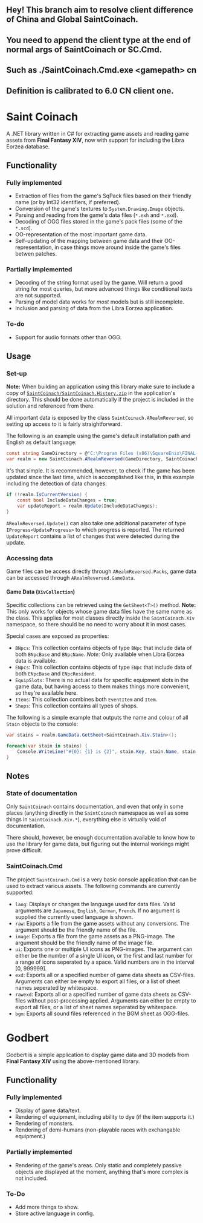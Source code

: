 ## Hey! This branch aim to resolve client difference of China and Global SaintCoinach.
## You need to append the client type at the end of normal args of SaintCoinach or SC.Cmd.
## Such as ./SaintCoinach.Cmd.exe \<gamepath\> cn
## Definition is calibrated to 6.0 CN client one.

# Saint Coinach

A .NET library written in C# for extracting game assets and reading game assets from **Final Fantasy XIV**, now with support for including the Libra Eorzea database.

## Functionality 
### Fully implemented

* Extraction of files from the game's SqPack files based on their friendly name (or by Int32 identifiers, if preferred).
* Conversion of the game's textures to `System.Drawing.Image` objects.
* Parsing and reading from the game's data files (`*.exh` and `*.exd`).
* Decoding of OGG files stored in the game's pack files (some of the `*.scd`).
* OO-representation of the most important game data.
* Self-updating of the mapping between game data and their OO-representation, in case things move around inside the game's files betwen patches.

### Partially implemented

* Decoding of the string format used by the game. Will return a good string for most queries, but more advanced things like conditional texts are not supported.
* Parsing of model data works for *most* models but is still incomplete.
* Inclusion and parsing of data from the Libra Eorzea application.

### To-do

* Support for audio formats other than OGG.


## Usage

### Set-up

**Note:** When building an application using this library make sure to include a copy of [`SaintCoinach/SaintCoinach.History.zip`](/SaintCoinach/SaintCoinach.History.zip) in the application's directory. This should be done automatically if the project is included in the solution and referenced from there.

All important data is exposed by the class `SaintCoinach.ARealmReversed`, so setting up access to it is fairly straightforward.

The following is an example using the game's default installation path and English as default language:

```C#
const string GameDirectory = @"C:\Program Files (x86)\SquareEnix\FINAL FANTASY XIV - A Realm Reborn";
var realm = new SaintCoinach.ARealmReversed(GameDirectory, SaintCoinach.Ex.Language.English);
```

It's that simple. It is recommended, however, to check if the game has been updated since the last time, which is accomplished like this, in this example including the detection of data changes:

```C#
if (!realm.IsCurrentVersion) {
    const bool IncludeDataChanges = true;
    var updateReport = realm.Update(IncludeDataChanges);
}
```

`ARealmReversed.Update()` can also take one additional parameter of type `IProgress<UpdateProgress>` to which progress is reported. The returned `UpdateReport` contains a list of changes that were detected during the update.

### Accessing data

Game files can be access directly through `ARealmReversed.Packs`, game data can be accessed through `ARealmReversed.GameData`.

#### Game Data (`XivCollection`)

Specific collections can be retrieved using the `GetSheet<T>()` method.
**Note:** This only works for objects whose game data files have the same name as the class. This applies for most classes directly inside the `SaintCoinach.Xiv` namespace, so there should be no need to worry about it in most cases.

Special cases are exposed as properties:

* `BNpcs`: This collection contains objects of type `BNpc` that include data of both `BNpcBase` and `BNpcName`. *Note:* Only available when Libra Eorzea data is available.
* `ENpcs`: This collection contains objects of type `ENpc` that include data of both `ENpcBase` and `ENpcResident`.
* `EquipSlots`: There is no actual data for specific equipment slots in the game data, but having access to them makes things more convenient, so they're available here.
* `Items`: This collection combines both `EventItem` and `Item`.
* `Shops`: This collection contains all types of shops.

The following is a simple example that outputs the name and colour of all `Stain` objects to the console:

```C#
var stains = realm.GameData.GetSheet<SaintCoinach.Xiv.Stain>();

foreach(var stain in stains) {
    Console.WriteLine("#{0}: {1} is {2}", stain.Key, stain.Name, stain.Color);
}
```

## Notes

### State of documentation

Only `SaintCoinach` contains documentation, and even that only in some places (anything directly in the `SaintCoinach` namespace as well as some things in `SaintCoinach.Xiv.*`), everything else is virtually void of documentation.

There should, however, be enough documentation available to know how to use the library for game data, but figuring out the internal workings might prove difficult.

### SaintCoinach.Cmd

The project `SaintCoinach.Cmd` is a very basic console application that can be used to extract various assets.
The following commands are currently supported:

* `lang`: Displays or changes the language used for data files. Valid arguments are `Japanese`, `English`, `German`, `French`. If no argument is supplied the currently used language is shown.
* `raw`: Exports a file from the game assets without any conversions. The argument should be the friendly name of the file.
* `image`: Exports a file from the game assets as a PNG-image. The argument should be the friendly name of the image file.
* `ui`: Exports one or multiple UI icons as PNG-images. The argument can either be the number of a single UI icon, or the first and last number for a range of icons seperated by a space. Valid numbers are in the interval [0, 999999].
* `exd`: Exports all or a specified number of game data sheets as CSV-files. Arguments can either be empty to export all files, or a list of sheet names seperated by whitespace.
* `rawexd`: Exports all or a specified number of game data sheets as CSV-files without post-processing applied. Arguments can either be empty to export all files, or a list of sheet names seperated by whitespace.
* `bgm`: Exports all sound files referenced in the BGM sheet as OGG-files.

# Godbert

Godbert is a simple application to display game data and 3D models from **Final Fantasy XIV** using the above-mentioned library.

## Functionality 
### Fully implemented

* Display of game data/text.
* Rendering of equipment, including ability to dye (if the item supports it.)
* Rendering of monsters.
* Rendering of demi-humans (non-playable races with exchangable equipment.)

### Partially implemented

* Rendering of the game's areas. Only static and completely passive objects are displayed at the moment, anything that's more complex is not included.

### To-Do

* Add more things to show.
* Store active language in config.
